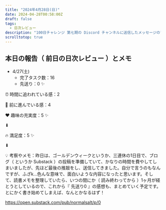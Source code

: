 ```yaml
---
title: "2024年4月28日(日)"
date: 2024-04-28T00:58:00Z
draft: false
tags:
  - 日次レビュー
description: "100日チャレンジ 第七期の Discord チャンネルに送信したメッセージのアーカイブ"
scrolltotop: true
---
```


## 本日の報告（ 前日の日次レビュー ）とメモ

- 4/27(土)
  - 完了タスク数：16
  - 先送り：0 ✨

⏰ 時間に追われている感：2

💪 前に進んでいる感：4

❤️ 趣味の充実度：5 ✨

⬇︎

🔥 満足度：5 ✨

⬇︎

💡 考察やメモ：昨日は、ゴールデンウィークというか、三連休の1日目で、ブログ（ というか Substack ）の投稿を準備していて、かなりの時間を費やしてしまいましたが、先ほど最後の推敲をし、送信してきました。自分で言うのもなんですが、ふざk...色んな意味で、面白いような内容になったと思います。そして、読書メモを整理していたら、いつの間にか（ 読み終わってから ）1ヶ月が経とうとしているので、これから『 先送り0 』の感想も、まとめていく予定です。とにかく書き始めてしまえば、なんとかなるはず！

https://open.substack.com/pub/normalsalt/p/0
